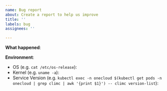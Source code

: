 ```yaml
---
name: Bug report
about: Create a report to help us improve
title: ''
labels: bug
assignees: ''

---
```


**What happened**:

**Environment**:

- OS (e.g. `cat /etc/os-release`):
- Kernel (e.g. `uname -a`):
- Service Version (e.g. `kubectl exec -n onecloud $(kubectl get pods -n onecloud | grep climc | awk '{print $1}') -- climc version-list`):
<!--
- Version (e.g. `climc version-list`):
-->
